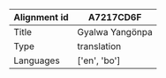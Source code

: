 |Alignment id | A7217CD6F
| --- | --- 
|Title | Gyalwa Yangönpa 
|Type | translation
|Languages | ['en', 'bo']